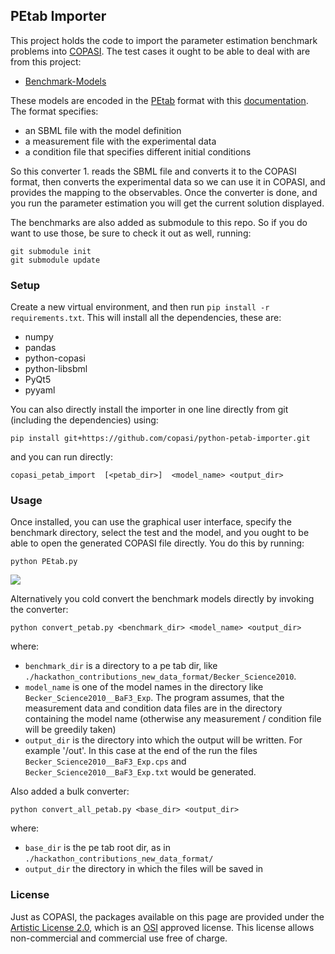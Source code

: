 ## PEtab Importer
This project holds the code to import the parameter estimation benchmark problems into [COPASI](https://copasi.org). The test cases it ought to be able to deal with are from this project: 

* [Benchmark-Models](https://github.com/LeonardSchmiester/Benchmark-Models)

These models are encoded in the [PEtab](https://github.com/ICB-DCM/PEtab/) format with this [documentation](https://github.com/ICB-DCM/PEtab/blob/master/doc/documentation_data_format.md). The format specifies: 

* an SBML file with the model definition
* a measurement file with the experimental data
* a condition file that specifies different initial conditions

So this converter 1. reads the SBML file and converts it to the COPASI format, then converts the experimental data so we can use it in COPASI, and provides the mapping to the observables. Once the converter is done, and you run the parameter estimation you will get the current solution displayed. 

The benchmarks are also added as submodule to this repo. So if you do want to use those, be sure to check it out as well, running: 

	git submodule init 
	git submodule update


### Setup
Create a new virtual environment, and then run `pip install -r requirements.txt`. This will install all the dependencies, these are: 

- numpy
- pandas
- python-copasi
- python-libsbml
- PyQt5
- pyyaml

You can also directly install the importer in one line directly from git (including the dependencies) using: 

	pip install git+https://github.com/copasi/python-petab-importer.git

and you can run directly: 

	copasi_petab_import  [<petab_dir>]  <model_name> <output_dir>

### Usage
Once installed, you can use the graphical user interface, specify the benchmark directory, select the test and the model, and you ought to be able to open the generated COPASI file directly. You do this by running: 

    python PEtab.py
    
<img src="./doc/demo.gif">
    
Alternatively you cold convert the benchmark models directly by invoking the converter: 

    python convert_petab.py <benchmark_dir> <model_name> <output_dir>
    
where:

  * `benchmark_dir` is a directory to a pe tab dir, like `./hackathon_contributions_new_data_format/Becker_Science2010`.
  * `model_name` is one of the model names in the directory like `Becker_Science2010__BaF3_Exp`. The program assumes, that the measurement data and condition data files are in the directory containing the model name (otherwise any measurement / condition file will be greedily taken)
  * `output_dir` is the directory into which the output will be written. For example '/out'. In this case at the end of the run the files `Becker_Science2010__BaF3_Exp.cps` and `Becker_Science2010__BaF3_Exp.txt` would be generated. 

Also added a bulk converter: 

    python convert_all_petab.py <base_dir> <output_dir>
    
where:

  * `base_dir` is the pe tab root dir, as in `./hackathon_contributions_new_data_format/`
  * `output_dir` the directory in which the files will be saved in

### License
Just as COPASI, the packages available on this page are provided under the 
[Artistic License 2.0](http://copasi.org/Download/License/), 
which is an [OSI](http://www.opensource.org/) approved license. This license 
allows non-commercial and commercial use free of charge.
